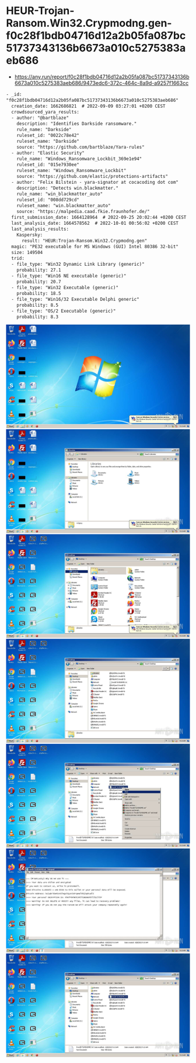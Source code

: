 # HEUR-Trojan-Ransom.Win32.Crypmodng.gen-f0c28f1bdb04716d12a2b05fa087bc51737343136b6673a010c5275383aeb686

- https://any.run/report/f0c28f1bdb04716d12a2b05fa087bc51737343136b6673a010c5275383aeb686/9473edc6-372c-464c-8a9d-a9257f1663cc

```
- _id: "f0c28f1bdb04716d12a2b05fa087bc51737343136b6673a010c5275383aeb686"
  creation_date: 1662686821  # 2022-09-09 03:27:01 +0200 CEST
  crowdsourced_yara_results: 
  - author: "@bartblaze"
    description: "Identifies Darkside ransomware."
    rule_name: "Darkside"
    ruleset_id: "0022c78e42"
    ruleset_name: "Darkside"
    source: "https://github.com/bartblaze/Yara-rules"
  - author: "Elastic Security"
    rule_name: "Windows_Ransomware_Lockbit_369e1e94"
    ruleset_id: "015e7930ee"
    ruleset_name: "Windows_Ransomware_Lockbit"
    source: "https://github.com/elastic/protections-artifacts"
  - author: "Felix Bilstein - yara-signator at cocacoding dot com"
    description: "Detects win.blackmatter."
    rule_name: "win_blackmatter_auto"
    ruleset_id: "008dd729cd"
    ruleset_name: "win.blackmatter_auto"
    source: "https://malpedia.caad.fkie.fraunhofer.de/"
  first_submission_date: 1664128964  # 2022-09-25 20:02:44 +0200 CEST
  last_analysis_date: 1664578562  # 2022-10-01 00:56:02 +0200 CEST
  last_analysis_results: 
    Kaspersky: 
      result: "HEUR:Trojan-Ransom.Win32.Crypmodng.gen"
  magic: "PE32 executable for MS Windows (GUI) Intel 80386 32-bit"
  size: 149504
  trid: 
  - file_type: "Win32 Dynamic Link Library (generic)"
    probability: 27.1
  - file_type: "Win16 NE executable (generic)"
    probability: 20.7
  - file_type: "Win32 Executable (generic)"
    probability: 18.5
  - file_type: "Win16/32 Executable Delphi generic"
    probability: 8.5
  - file_type: "OS/2 Executable (generic)"
    probability: 8.3
```

![9473edc6-372c-464c-8a9d-a9257f1663cc-1.jpeg](9473edc6-372c-464c-8a9d-a9257f1663cc-1.jpeg)
![9473edc6-372c-464c-8a9d-a9257f1663cc-2.jpeg](9473edc6-372c-464c-8a9d-a9257f1663cc-2.jpeg)
![9473edc6-372c-464c-8a9d-a9257f1663cc-3.jpeg](9473edc6-372c-464c-8a9d-a9257f1663cc-3.jpeg)
![9473edc6-372c-464c-8a9d-a9257f1663cc-5.jpeg](9473edc6-372c-464c-8a9d-a9257f1663cc-5.jpeg)
![9473edc6-372c-464c-8a9d-a9257f1663cc-6.jpeg](9473edc6-372c-464c-8a9d-a9257f1663cc-6.jpeg)
![9473edc6-372c-464c-8a9d-a9257f1663cc-11.jpeg](9473edc6-372c-464c-8a9d-a9257f1663cc-11.jpeg)
![9473edc6-372c-464c-8a9d-a9257f1663cc-12.jpeg](9473edc6-372c-464c-8a9d-a9257f1663cc-12.jpeg)
